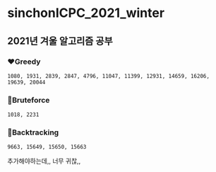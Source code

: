 # sinchonICPC_2021_winter

## 2021년 겨울 알고리즘 공부

### ❤Greedy
```
1080, 1931, 2839, 2847, 4796, 11047, 11399, 12931, 14659, 16206, 19639, 20044
```

### 🧡Bruteforce
```
1018, 2231
```

### 💛Backtracking
```
9663, 15649, 15650, 15663
```
추가해야하는데,, 너무 귀찮,,
